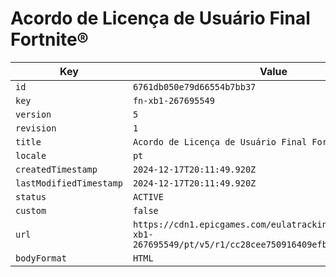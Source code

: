 # Acordo de Licença de Usuário Final Fortnite®

| Key | Value |
| --- | ----- |
| `id` | `6761db050e79d66554b7bb37` |
| `key` | `fn-xb1-267695549` |
| `version` | `5` |
| `revision` | `1` |
| `title` | `Acordo de Licença de Usuário Final Fortnite®` |
| `locale` | `pt` |
| `createdTimestamp` | `2024-12-17T20:11:49.920Z` |
| `lastModifiedTimestamp` | `2024-12-17T20:11:49.920Z` |
| `status` | `ACTIVE` |
| `custom` | `false` |
| `url` | `https://cdn1.epicgames.com/eulatracking-download/fn-xb1-267695549/pt/v5/r1/cc28cee750916409efb8f0db4761ef66.pdf` |
| `bodyFormat` | `HTML` |
